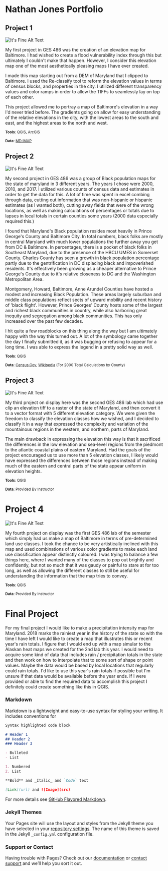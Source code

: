 # Nathan Jones Portfolio

## Project 1

![It's Fine Alt Text](Previews/Project1Preview.PNG)

  My first project in GES 486 was the creation of an elevation map for Baltimore. I had wished to create a flood vulnerability index through this but ultimately I couldn't make that happen. However, I consider this elevation map one of the most aesthetically pleasing maps I have ever created. 

  I made this map starting out from a DEM of Maryland that I clipped to Baltimore. I used the Re-classify tool to reform the elevation values in terms of census blocks, and properties in the city. I utilized different transparency values and color ramps in order to allow the TIFFs to seamlessly lay on top of each other.

  This project allowed me to portray a map of Baltimore's elevation in a way I'd never tried before. The gradients going on allow for easy understanding of the relative elevations in the city, with the lowest areas to the south and east, and the highest areas to the north and west.

<small>__Tools__: QGIS, ArcGIS</small>

<small>__Data__: [MD iMAP](https://imap.maryland.gov/Pages/lidar-dem-download-files.aspx)</small>

## Project 2

![It's Fine Alt Text](Previews/Project2Preview.PNG)

  My second project in GES 486 was a group of Black population maps for the state of maryland in 3 different years. The years I chose were 2000, 2010, and 2017. I utilized various counts of census data and estimates in order to get the data for this. A lot of time was spent in excel combing through data, cutting out information that was non-hispanic or hispanic estimates (as I wanted both), cutting away fields that were of the wrong locations, as well as making calculations of percentages or totals due to lapses in local totals in certain counties some years (2000 data especially required this.)

  I found that Maryland's Black population resides most heavily in Prince George's County and Baltimore City. In total numbers, black folks are mostly in central Maryland with much lower populations the further away you get from DC & Baltimore. In percentages, there is a pocket of black folks in Southeast Maryland, due to the presence of the HBCU UMES in Somerset County. Charles County has seen a growth in black population percentage partly due to the gentrification in DC displacing black and impoverished residents. It's effectively been growing as a cheaper alternative to Prince George's County due to it's relative closeness to DC and the Washington Metropolitan Area. 

  Montgomery, Howard, Baltimore, Anne Arundel Counties have hosted a modest and increasing Black Population. These areas largely suburban and middle class populations reflect sects of upward mobility and recent history of 'black flight'. However, Prince Georges' County hosts some of the largest and richest black communities in country, while also harboring great inequity and segregation among black communities. This has only increased over the past few decades.

  I hit quite a few roadblocks on this thing along the way but I am ultimately happy with the way this turned out. A lot of the symbology came together the day I finally submitted it, as it was bugging or refusing to appear for a long time. I was able to express the legend in a pretty solid way as well.
  
  <small>__Tools__: QGIS </small>
  
  <small>__Data__: [Census.Gov](https://www.census.gov/quickfacts/md), [Wikipedia](https://en.wikipedia.org/wiki/Montgomery_County,_Maryland#2000_census) (For 2000 Total Calculations by County) </small>

## Project 3

![It's Fine Alt Text](Previews/Project3Preview.PNG)

  My third project on display here was the second GES 486 lab which had use clip an elevation tiff to a raster of the state of Maryland, and then convert it to a vector format with 5 different elevation category. We were given the freedom to classify the elevation classes how we wished, and I decided to classify it in a way that expressed the complexity and variation of the mountainous regions in the western, and northern, parts of Maryland.

  The main drawback in expressing the elevation this way is that it sacrificed the differences in the low elevation and sea-level regions from the piedmont to the atlantic coastal plains of eastern Maryland. Had the goals of the project encouraged us to use more than 5 elevation classes, I likely would have expressed the differences between those regions instead of making much of the eastern and central parts of the state appear uniform in elevation heights.

<small>__Tools__: QGIS</small>

<small>__Data__: Provided By Instructor </small>

# Project 4

![It's Fine Alt Text](Previews/Project4Preview.PNG)

  My fourth project on display was the first GES 486 lab of the semester which simply had us make a map of Baltimore in terms of pre-determined land use classes. I took the chance to be very artistically inclined with this map and used combinations of various color gradients to make each land use classification appear distinctly coloured. I was trying to balance a few things here, where I wanted many of the classes to pop out brightly and confidently, but not so much that it was gaudy or painful to stare at for too long, as well as allowing the different classes to still be useful for understanding the information that the map tries to convey. 
  
<small>__Tools__: QGIS</small>

<small>__Data__: Provided By Instructor </small>

# Final Project

For my final project I would like to make a precipitation intensity map for Maryland. 2018 marks the rainiest year in the history of the state so with the time I have left I would like to create a map that illustrates this or recent year's rain totals. I figure that I would end up with a map simular to the Alaskan heat maps we created for the 2nd lab this year. I would need to acquire some kind of data that includes rain / precipitation totals in the state and then work on how to interpolate that to some sort of shape or point values. Maybe the data would be based by local locations that regularly could rain totals. I'd like to use this year's rain totals if possible but I'm unsure if that data would be available before the year ends. If I were provided or able to find the required data to accomplish this project I definitely could create something like this in QGIS.

### Markdown

Markdown is a lightweight and easy-to-use syntax for styling your writing. It includes conventions for

```markdown
Syntax highlighted code block

# Header 1
## Header 2
### Header 3

- Bulleted
- List

1. Numbered
2. List

**Bold** and _Italic_ and `Code` text

[Link](url) and ![Image](src)
```

For more details see [GitHub Flavored Markdown](https://guides.github.com/features/mastering-markdown/).

### Jekyll Themes

Your Pages site will use the layout and styles from the Jekyll theme you have selected in your [repository settings](https://github.com/natejones1096/natejones1096.github.io/settings). The name of this theme is saved in the Jekyll `_config.yml` configuration file.

### Support or Contact

Having trouble with Pages? Check out our [documentation](https://help.github.com/categories/github-pages-basics/) or [contact support](https://github.com/contact) and we’ll help you sort it out.
